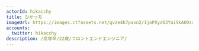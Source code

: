 ```yaml
---
actorId: hikacchy
title: ひかっち
imageUrl: https://images.ctfassets.net/gvze4h7pavn2/1joPXyd63YaiSkAUOsam6C/fcd9d917228bd960faa6dbd497ed664d/actor-hikacchy.jpg
accounts:
  twitter: hikacchy
description: /高専卒/22歳/フロントエンドエンジニア/
---
```

